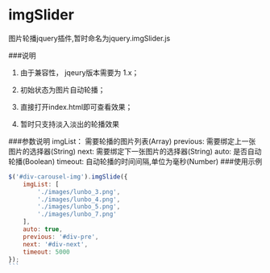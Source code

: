 imgSlider
=========

图片轮播jquery插件,暂时命名为jquery.imgSlider.js



###说明
  1.  由于兼容性， jqeury版本需要为 1.x；

  2.  初始状态为图片自动轮播；

  3.  直接打开index.html即可查看效果；

  4.  暂时只支持淡入淡出的轮播效果

###参数说明
    imgList： 需要轮播的图片列表(Array)
    previous: 需要绑定上一张图片的选择器(String)
    next: 需要绑定下一张图片的选择器(String)
    auto: 是否自动轮播(Boolean)
    timeout: 自动轮播的时间间隔,单位为毫秒(Number)
###使用示例

````javascript
$('#div-carousel-img').imgSlide({
    imgList: [
        './images/lunbo_3.png',
        './images/lunbo_4.png',
        './images/lunbo_5.png',
        './images/lunbo_7.png'
    ],
    auto: true,
    previous: '#div-pre',
    next: '#div-next',
    timeout: 5000
});
```

